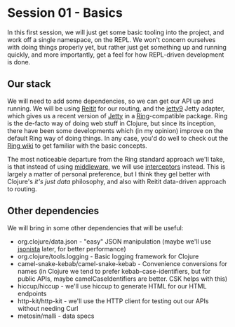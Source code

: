 # Session 01 - Basics

In this first session, we will just get some basic tooling into the project, and
work off a single namespace, on the REPL. We won't concern ourselves with doing
things properly yet, but rather just get something up and running quickly, and
more importantly, get a feel for how REPL-driven development is done.

## Our stack 

We will need to add some dependencies, so we can get our API up and running. We
will be using [Reitit](https://github.com/metosin/reitit/tree/master) for our
routing, and the [jetty9](https://github.com/sunng87/ring-jetty9-adapter) Jetty
adapter, which gives us a recent version of
[Jetty](https://www.eclipse.org/jetty/) in a
[Ring](https://github.com/ring-clojure/ring)-compatible package. Ring is the
de-facto way of doing web stuff in Clojure, but since its inception, there have
been some developments which (in my opinion) improve on the default Ring way of
doing things. In any case, you'd do well to check out the [Ring
wiki](https://github.com/ring-clojure/ring/wiki) to get familiar with the basic
concepts.

The most noticeable departure from the Ring standard approach we'll take, is
that instead of using
[middleware](https://github.com/ring-clojure/ring/wiki/Middleware-Patterns), we
will use
[interceptors](https://quanttype.net/posts/2018-08-03-why-interceptors.html)
instead. This is largely a matter of personal preference, but I think they gel
better with Clojure's _it's just data_ philosophy, and also with Reitit
data-driven approach to routing.


## Other dependencies

 We will bring in some other dependencies that will be useful:
 
  *  org.clojure/data.json  - "easy" JSON manipulation (maybe we'll use [jsonista](https://github.com/metosin/jsonista) later, for better performance)
  *  org.clojure/tools.logging  - Basic logging framework for Clojure
  *  camel-snake-kebab/camel-snake-kebab  - Convenience conversions for names (in Clojure we tend to prefer kebab-case-identifiers, but for public APIs, maybe camelCaseIdentifiers are better. CSK helps with this)
  *  hiccup/hiccup - we'll use hiccup to generate HTML for our HTML endpoints
  *  http-kit/http-kit  - we'll use the HTTP client for testing out our APIs without needing Curl
  *  metosin/malli  - data specs
